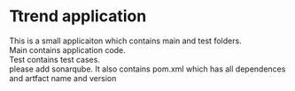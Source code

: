 # Ttrend application

This is a small applicaiton which contains main and test folders.  
Main contains application code.  
Test contains test cases.  
please add sonarqube.
It also contains pom.xml which has all dependences and artfact name and version

